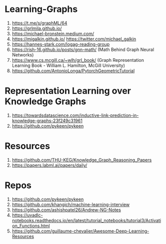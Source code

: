 # Learning-Graphs
1. https://t.me/s/graphML/64
2. https://grlmila.github.io/
3. https://michael-bronstein.medium.com/
4. https://migalkin.github.io/
   https://twitter.com/michael_galkin
5. https://hannes-stark.com/logag-reading-group
6. https://rish-16.github.io/posts/gnn-math/   (Math Behind Graph Neural Networks)
7. https://www.cs.mcgill.ca/~wlh/grl_book/  (Graph Representation Learning Book - William L. Hamilton, McGill University)
8. https://github.com/AntonioLonga/PytorchGeometricTutorial

# Representation Learning over Knowledge Graphs
1. https://towardsdatascience.com/inductive-link-prediction-in-knowledge-graphs-23f249c31961
2. https://github.com/pykeen/pykeen

# Resources
1. https://github.com/THU-KEG/Knowledge_Graph_Reasoning_Papers
2. https://papers.labml.ai/papers/daily/

# Repos
1. https://github.com/pykeen/pykeen
2. https://github.com/khangich/machine-learning-interview
3. https://github.com/ashishpatel26/Andrew-NG-Notes
4. https://uvadlc-notebooks.readthedocs.io/en/latest/tutorial_notebooks/tutorial3/Activation_Functions.html
5. https://github.com/guillaume-chevalier/Awesome-Deep-Learning-Resources
